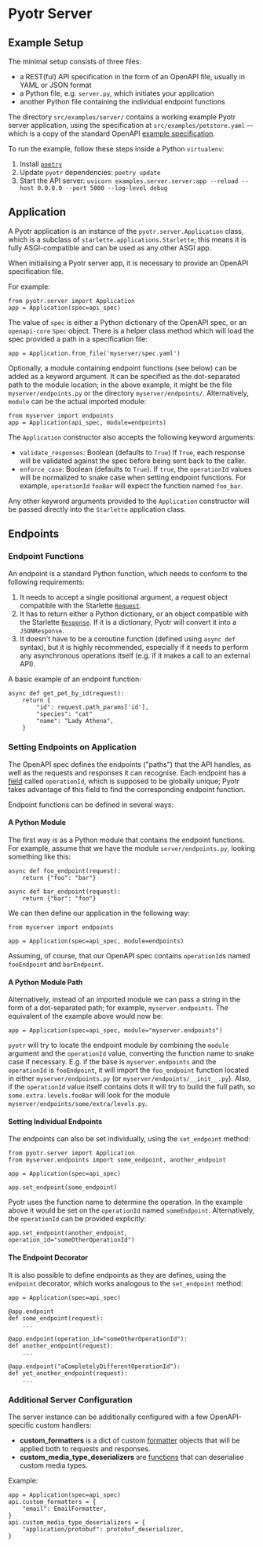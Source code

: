 Pyotr Server
============


Example Setup
-------------

The minimal setup consists of three files:

* a REST(ful) API specification in the form of an OpenAPI file, usually in YAML or JSON format 
* a Python file, e.g. `server.py`, which initiates your application
* another Python file containing the individual endpoint functions

The directory `src/examples/server/` contains a working example Pyotr server application, using the specification at
 `src/examples/petstore.yaml` -- which is a copy of the standard OpenAPI
 [example specification](https://editor.swagger.io/). 

To run the example, follow these steps inside a Python `virtualenv`:

1. Install [`poetry`](https://poetry.eustace.io/docs/#installation)
2. Update `pyotr` dependencies: `poetry update`
3. Start the API server: `uvicorn examples.server.server:app --reload --host 0.0.0.0 --port 5000 --log-level debug`


Application
-----------

A Pyotr application is an instance of the `pyotr.server.Application` class, which is a subclass of
`starlette.applications.Starlette`; this means it is fully ASGI-compatible and can be used as any other ASGI app.

When initialising a Pyotr server app, it is necessary to provide an OpenAPI specification file.

For example:

    from pyotr.server import Application
    app = Application(spec=api_spec)
    
The value of `spec` is either a Python dictionary of the OpenAPI spec, or an `openapi-core` `Spec` object. There
is a helper class method which will load the spec provided a path in a specification file:

    app = Application.from_file('myserver/spec.yaml')

Optionally, a module containing endpoint functions (see below) can be added as a keyword argument. It can be specified
as the dot-separated path to the module location; in the above example, it might be the file `myserver/endpoints.py`
or the directory `myserver/endpoints/`. Alternatively, `module` can be the actual imported module:

    from myserver import endpoints
    app = Application(api_spec, module=endpoints)
    
The `Application` constructor also accepts the following keyword arguments:

* `validate_responses`: Boolean (defaults to `True`) If `True`, each response will be validated against the spec
  before being sent back to the caller.
* `enforce_case`: Boolean (defaults to `True`). If `true`, the `operationId` values will be normalized to snake case
  when setting endpoint functions. For example, `operationId` `fooBar` will expect the function named `foo_bar`.
    
Any other keyword arguments provided to the `Application` constructor will be passed directly into the `Starlette`
application class.


Endpoints
---------

### Endpoint Functions

An endpoint is a standard Python function, which needs to conform to the following requirements:

1. It needs to accept a single positional argument, a request object compatible with the Starlette 
   [`Request`](https://www.starlette.io/requests/).
2. It has to return either a Python dictionary, or an object compatible with the Starlette 
   [`Response`](https://www.starlette.io/responses/). If it is a dictionary, Pyotr will convert it into a 
   `JSONResponse`.
3. It doesn't have to be a coroutine function (defined using `async def` syntax), but it is highly recommended, 
   especially if it needs to perform any asynchronous operations itself (e.g. if it makes a call to an external API).

A basic example of an endpoint function:

    async def get_pet_by_id(request):
        return {
            "id": request.path_params['id'],
            "species": "cat"
            "name": "Lady Athena",
        }

### Setting Endpoints on Application

The OpenAPI spec defines the endpoints ("paths") that the API handles, as well as the requests and responses it can
recognise. Each endpoint has a [field](https://swagger.io/specification/#operation-object) called `operationId`,
which is supposed to be globally unique; Pyotr takes advantage of this field to find the corresponding endpoint
function.

Endpoint functions can be defined in several ways:


#### A Python Module

The first way is as a Python module that contains the endpoint functions. For example, assume that we have the module 
`server/endpoints.py`, looking something like this:

    async def foo_endpoint(request):
        return {"foo": "bar"}
        
    async def bar_endpoint(request):
        return {"bar": "foo"}
        
We can then define our application in the following way:

    from myserver import endpoints

    app = Application(spec=api_spec, module=endpoints)

Assuming, of course, that our OpenAPI spec contains `operationId`s named `fooEndpoint` and `barEndpoint`.


#### A Python Module Path
    
Alternatively, instead of an imported module we can pass a string in the form of a dot-separated path; for example,
`myserver.endpoints`. The equivalent of the example above would now be:

    app = Application(spec=api_spec, module="myserver.endpoints")

`pyotr` will try to locate the endpoint module by combining the `module` argument and the `operationId` value, 
converting the function name to snake case if necessary. E.g. if the base is `myserver.endpoints` and the 
`operationId` is `fooEndpoint`, it will import the `foo_endpoint` function located in either `myserver/endpoints.py` 
(or `myserver/endpoints/__init__.py`). Also, if the `operationId` value itself contains dots it will try to build 
the full path, so `some.extra.levels.fooBar` will look for the module `myserver/endpoints/some/extra/levels.py`.


#### Setting Individual Endpoints

The endpoints can also be set individually, using the `set_endpoint` method:

    from pyotr.server import Application
    from myserver.endpoints import some_endpoint, another_endpoint

    app = Application(spec=api_spec)
    
    app.set_endpoint(some_endpoint)
    
Pyotr uses the function name to determine the operation. In the example above it would be set on the `operationId` 
named `someEndpoint`. Alternatively, the `operationId` can be provided explicitly:
    
    app.set_endpoint(another_endpoint, operation_id="someOtherOperationId")
    

#### The Endpoint Decorator

It is also possible to define endpoints as they are defines, using the `endpoint` decorator, which works analogous 
to the `set_endpoint` method:

    app = Application(spec=api_spec)
    
    @app.endpoint
    def some_endpoint(request):
        ...
        
    @app.endpoint(operation_id="someOtherOperationId"):
    def another_endpoint(request):
        ...
        
    @app.endpoint("aCompletelyDifferentOperationId"):
    def yet_another_endpoint(request):
        ...

### Additional Server Configuration

The server instance can be additionally configured with a few OpenAPI-specific custom handlers:

  * **custom_formatters** is a dict of custom [formatter](https://github.com/p1c2u/openapi-core#formats) objects that will be applied both to requests and responses.
  * **custom_media_type_deserializers** are [functions](https://github.com/p1c2u/openapi-core#deserializers) that can deserialise custom media types.

Example:

    app = Application(spec=api_spec)
    api.custom_formatters = {
        "email": EmailFormatter,
    }
    api.custom_media_type_deserializers = {
        "application/protobuf": protobuf_deserializer,
    }
 